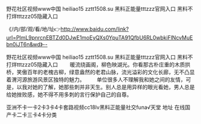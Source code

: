 野花社区视频www中国
heiliao15 zztt1508.su
黑料正能量tttzzz官网入口
黑料不打烊tttzzz05隐藏入口


《/内/部/观/看/地/址👉http://www.baidu.com/link?url=PImL9pnrcnEBTZd0DJwE1moEyQXs0YpuTA91QfbU6RL0wbkiFlNcvMuEbn0iJT6n&wd》--

野花社区视频www中国
heiliao15 zztt1508.su
黑料正能量tttzzz官网入口
黑料不打烊tttzzz05隐藏入口
　　暖流绕画阁，柳色映湖光。你看那古朴庄重的木质拱桥，笑傲百年的老槐古柳，绿意盎然的老君山脉，流光溢彩的文化长廊，无不凸显着渭河源旅游风景区独特的魅力。
　　单位很多人不理解我和她之间的友情，可是，以我对她的了解，她那些刺并非天生。别人总是用异样的眼光看她，男人总是给她挫败感，她不得不用多刺的言行保护自己的自尊。





亚洲不卡一卡2卡3卡4卡套路视频cc18lv黑料正能量社交funа√天堂 地址 在线国产卡二卡三卡4卡分类
